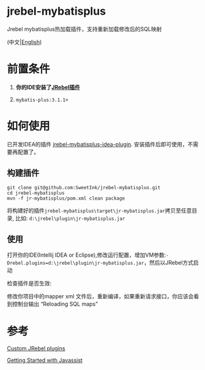 
# jrebel-mybatisplus

Jrebel mybatisplus热加载插件，支持重新加载修改后的SQL映射

(中文|[English](README-en.md))

# 前置条件

1. **你的IDE安装了[JRebel插件](https://jrebel.com/software/jrebel/download/prev-releases/)**

2. `mybatis-plus:3.1.1+`
 
# 如何使用

已开发IDEA的插件 [jrebel-mybatisplus-idea-plugin](https://github.com/SweetInk/jrebel-mybatisplus-idea-plugin). 安装插件后即可使用，不需要再配置了。

## 构建插件

 ``` shell
git clone git@github.com:SweetInk/jrebel-mybatisplus.git
cd jrebel-mybatisplus
mvn -f jr-mybatisplus/pom.xml clean package
```

将构建好的插件`jrebel-mybatisplus\target\jr-mybatisplus.jar`拷贝至任意目录, 比如: `d:\jrebel\plugin\jr-mybatisplus.jar`

## 使用

打开你的IDE(Intellij IDEA or Eclipse),修改运行配置，增加VM参数:`-Drebel.plugins=d:\jrebel\plugin\jr-mybatisplus.jar`，然后以JRebel方式启动

检查插件是否生效:

修改你项目中的mapper xml 文件后，重新编译，如果重新请求接口，你应该会看到控制台输出 “Reloading SQL maps”



# 参考

[Custom JRebel plugins](http://manuals.zeroturnaround.com/jrebel/advanced/custom.html#jrebelcustom)

[Getting Started with Javassist](http://www.javassist.org/tutorial/tutorial.html)
